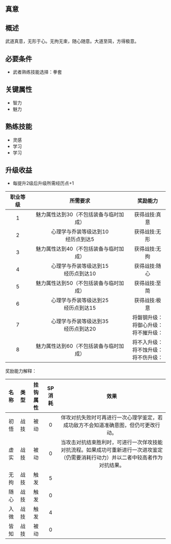 ## 真意

## 概述

武道真意，无形于心。无拘无束，随心随意。大道至简，方得极意。

## 必要条件

* 武者熟练技能选择：拳套

## 关键属性

* 智力
* 魅力

## 熟练技能

* 灵感
* 学习
* 学习

## 升级收益

* 每提升2级后升级所需经历点+1

职业等级|所需要求|奖励能力
:--:|:--:|:--:
1|魅力属性达到30（不包括装备与临时加成）|获得战技:真意
2|心理学与乔装等级达到10<br>经历点到达5|获得战技:无形
3|魅力属性达到40（不包括装备与临时加成）|获得战技:无拘
4|心理学与乔装等级达到15<br>经历点到达10|获得战技:随心
5|魅力属性达到50（不包括装备与临时加成）|获得战技:至简
6|心理学与乔装等级达到25<br>经历点到达15|获得战技:极意
7|心理学与乔装等级达到35<br>经历点到达20|将磐钢升级：<br>将御心升级：<br>将不摧升级：
8|魅力属性达到60（不包括装备与临时加成）|将不入升级：<br>将不蚀升级：<br>将不伤升级：

奖励能力解释：

名称|类型|挂钩属性|SP消耗|效果
:--:|:--:|:--:|:--:|:--:
初悟|战技|被动|0|佯攻对抗失败时可再进行一次心理学鉴定，若成功敌方不会知道准确意图，但仍可更改行动。
虚实|战技|被动|0|当攻击对抗结束胜利时，可进行一次佯攻技能对抗流程。如果成功可重新进行一次进攻鉴定（仍需要消耗行动力）并以二者中较高者作为对抗结果。
无拘|战技|触发|5|
随心|战技|触发|0|
入微|战技|触发|4|
皆知|战技|被动|0|